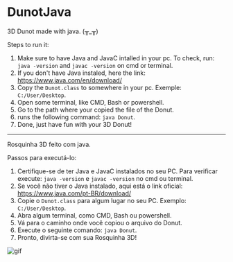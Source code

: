 # DunotJava
3D Dunot made with java. (╥_╥)

Steps to run it:
1. Make sure to have Java and JavaC intalled in your pc. To check, run: `java -version` and `javac -version` on cmd or terminal.
2. If you don't have Java instaled, here the link: https://www.java.com/en/download/
3. Copy the `Dunot.class` to somewhere in your pc. Exemple: `C:/User/Desktop`.
4. Open some terminal, like CMD, Bash or powershell.
5. Go to the path where your copied the file of the Donut.
6. runs the following command: `java Donut`.
7. Done, just have fun with your 3D Donut!

-----------------------------------------------------------------------------------
Rosquinha 3D feito com java.

Passos para executá-lo: 
1. Certifique-se de ter Java e JavaC instalados no seu PC. Para verificar execute: `java -version` e `javac -version` no cmd ou terminal.
2. Se você não tiver o Java instalado, aqui está o link oficial: https://www.java.com/pt-BR/download/
3. Copie o `Dunot.class` para algum lugar no seu PC. Exemplo: `C:/User/Desktop`.
4. Abra algum terminal, como CMD, Bash ou powershell.
5. Vá para o caminho onde você copiou o arquivo do Donut.
6. Execute o seguinte comando: `java Donut`.
7. Pronto, divirta-se com sua Rosquinha 3D!

![gif](ezgif-2-d407931647.gif)
